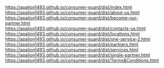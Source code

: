 https://apalion1493.github.io/consumer-guard/dist/index.html <br>
https://apalion1493.github.io/consumer-guard/dist/about-us.html <br>
https://apalion1493.github.io/consumer-guard/dist/become-our-partner.html<br>
https://apalion1493.github.io/consumer-guard/dist/contacts-us.html  <br> 
https://apalion1493.github.io/consumer-guard/dist/locations.html <br>
https://apalion1493.github.io/consumer-guard/dist/one-service-2.html <br>
https://apalion1493.github.io/consumer-guard/dist/partners.html<br>
https://apalion1493.github.io/consumer-guard/dist/services.html <br>
https://apalion1493.github.io/consumer-guard/dist/single-partner.html <br>
https://apalion1493.github.io/consumer-guard/dist/Terms&Conditions.html <br>